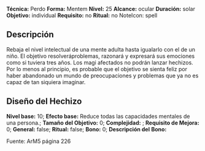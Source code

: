 
**Técnica:** Perdo
**Forma:** Mentem
**Nivel:** 25
**Alcance:** ocular 
**Duración:** solar  
**Objetivo:** individual
**Requisito:** no
**Ritual:** no
NoteIcon: spell




## Descripción 
<p>Rebaja el nivel intelectual de una mente adulta hasta igualarlo con el de un niño. El objetivo resolveráproblemas, razonará y expresará sus emociones como si tuviera tres años. Los magi afectados no podrán lanzar hechizos. Por lo menos al principio, es probable que el objetivo se sienta feliz por haber abandonado un mundo de preocupaciones y problemas que ya no es capaz de tan siquiera imaginar.</p>

## Diseño del Hechizo 

**Nivel base:** 10; **Efecto base:** Reduce todas las capacidades mentales de una persona.;  **Tamaño del **Objetivo:**** 0; **Complejidad:** ; **Requisito de Mejora:** 0; **General:** false; **Ritual:** false; **Bono:** 0; **Descripción del** **Bono:** 

Fuente: ArM5 página 226